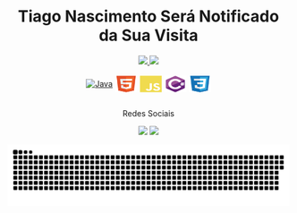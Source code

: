 <h1 align="center">
  Tiago Nascimento Será Notificado da Sua Visita
</h1>

<div align="center">
  <a href="https://github.com/TheNascimento">
  <img height="180em" src="https://github-readme-stats.vercel.app/api?username=thenascimento&show_icons=true&theme=chartreuse-dark&include_all_commits=true&count_private=true"/>
  <img height="180em" src="https://github-readme-stats.vercel.app/api/top-langs/?username=thenascimento&layout=compact&langs_count=7&theme=chartreuse-dark"/>
</div>
  
<div align="center" style="display: inline_block"><br>
   <a href="https://icons8.com/icon/GPfHz0SM85FX/logo-java-coffee-cup"><img align="center" alt="Java" height="30" title="Java" width="40" src="https://img.icons8.com/color/48/000000/java-coffee-cup-logo--v2.png"></a>  
  <img align="center" alt="HTML" height="30" width="40" title="HTML" src="https://raw.githubusercontent.com/devicons/devicon/master/icons/html5/html5-original.svg">
  <img align="center" alt="JS" height="30" width="40" title="Javascript" src="https://raw.githubusercontent.com/devicons/devicon/master/icons/javascript/javascript-plain.svg">
  <img align="center" alt="C#" height="30" width="40" title="C#" src="https://raw.githubusercontent.com/devicons/devicon/master/icons/csharp/csharp-original.svg">
  <img align="center" alt="CSS" height="30" width="40" title="CSS" src="https://raw.githubusercontent.com/devicons/devicon/master/icons/css3/css3-original.svg">
</div>
  
## 
  
<div style="display: inline_block" align="center">
  <p>
    Redes Sociais  
  </p>  
  <a href="https://www.facebook.com/0tiagonascimento/"><img src="https://img.shields.io/badge/Facebook-1877F2?style=for-the-badge&logo=facebook&logoColor=white"></a>
  <a href="https://instagram.com/tiagonascimento_25" target="_blank"><img src="https://img.shields.io/badge/-Instagram-%23E4405F?style=for-the-badge&logo=instagram&logoColor=white"></a>
</div>
  
![Snake animation](https://github.com/TheNascimento/TheNascimento/blob/output/github-contribution-grid-snake.svg)  
  
<!--- Baseado no código da rafaballerini --->  
  

